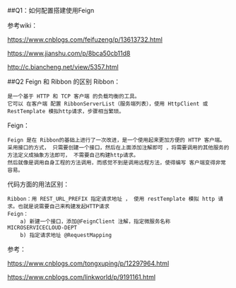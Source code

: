 ##Q1：如何配置搭建使用Feign 





参考wiki：

https://www.cnblogs.com/feifuzeng/p/13613732.html

https://www.jianshu.com/p/8bca50cb11d8

http://c.biancheng.net/view/5357.html


##Q2 Feign 和 Ribbon 的区别
Ribbon：

    是一个基于 HTTP 和 TCP 客户端 的负载均衡的工具。
    它可以 在客户端 配置 RibbonServerList（服务端列表），使用 HttpClient 或 RestTemplate 模拟http请求，步骤相当繁琐。

Feign：

    Feign 是在 Ribbon的基础上进行了一次改进，是一个使用起来更加方便的 HTTP 客户端。
    采用接口的方式， 只需要创建一个接口，然后在上面添加注解即可 ，将需要调用的其他服务的方法定义成抽象方法即可， 不需要自己构建http请求。
    然后就像是调用自身工程的方法调用，而感觉不到是调用远程方法，使得编写 客户端变得非常容易。

代码方面的用法区别：

    Ribbon：用 REST_URL_PREFIX 指定请求地址 ， 使用 restTemplate 模拟 http 请求。也就是说需要自己来构建发起HTTP请求
    Feign：
        a) 新建一个接口，添加@FeignClient 注解，指定微服务名称 MICROSERVICECLOUD-DEPT
        b) 指定请求地址 @RequestMapping

参考：

https://www.cnblogs.com/tongxuping/p/12297964.html

https://www.cnblogs.com/linkworld/p/9191161.html





